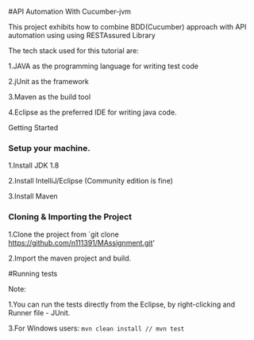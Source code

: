 #API Automation With Cucumber-jvm

This project exhibits how to combine BDD(Cucumber) approach with API automation using using RESTAssured Library

The tech stack used for this tutorial are:

1.JAVA as the programming language for writing test code

2.jUnit as the framework

3.Maven as the build tool

4.Eclipse as the preferred IDE for writing java code.

Getting Started

### Setup your machine.

1.Install JDK 1.8

2.Install IntelliJ/Eclipse (Community edition is fine)

3.Install Maven

### Cloning & Importing the Project

1.Clone the project from `git clone https://github.com/n111391/MAssignment.git'

2.Import the maven project and build.


#Running tests

Note: 

1.You can run the tests directly from the Eclipse, by right-clicking and Runner file - JUnit.

3.For Windows users: `mvn clean install // mvn test`

